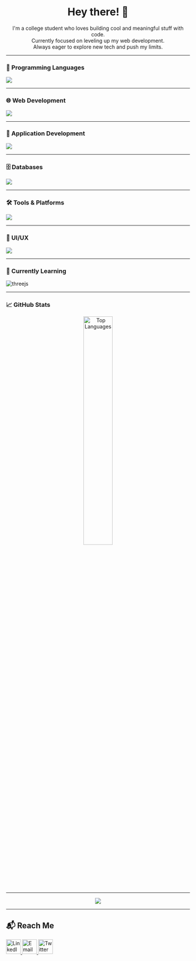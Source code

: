 <h1 align="center">
  Hey there! <span style="display:inline-block; animation: wave 2s infinite;">👋</span>
</h1>

<p align="left">
  <img src="https://komarev.com/ghpvc/?username=CK-InLoop&color=blue" alt="Profile views" style="display:none;" />
</p>

<p align="center">
I'm a college student who loves building cool and meaningful stuff with code.<br>
Currently focused on leveling up my web development.<br>
Always eager to explore new tech and push my limits.
</p>

---

### 🧠 Programming Languages
<p align="left">
  <img src="https://skillicons.dev/icons?i=js,cpp,python" />
</p>

---

### 🌐 Web Development
<p align="left">
  <img src="https://skillicons.dev/icons?i=react,nodejs,bootstrap,dotnet,php,html,tailwind" />
</p>

---

### 📱 Application Development
<p align="left">
  <img src="https://skillicons.dev/icons?i=flutter,dart" />
</p>

---

### 🗄️ Databases
<p align="left">
  <img src="https://skillicons.dev/icons?i=mongodb,firebase,mysql,postgres" />
</p>

---

### 🛠️ Tools & Platforms
<p align="left">
  <img src="https://skillicons.dev/icons?i=git,github,vscode,postman" />
</p>

---

### 🎨 UI/UX
<p align="left">
  <img src="https://skillicons.dev/icons?i=figma" />
</p>

---

### 🚧 Currently Learning
<p align="left">
  <img src="https://skillicons.dev/icons?i=threejs" alt="threejs" />
</p>

---

### 📈 GitHub Stats

<p align="center">
  <img src="https://github-readme-stats.vercel.app/api/top-langs/?username=CK-InLoop&layout=compact&theme=radical" alt="Top Languages" width="40%"/>
</p>

---

<p align="center">
  <img src="https://github-readme-activity-graph.vercel.app/graph?username=CK-InLoop&theme=react-dark&hide_border=true" />
</p>

---

## 📬 Reach Me

<p align="left">
  <a href="https://www.linkedin.com/in/chandni-k-71194125a/" target="_blank">
  <img src="https://cdn.jsdelivr.net/gh/devicons/devicon/icons/linkedin/linkedin-original.svg" alt="LinkedIn" width="40" height="40">
  </a> 
  <a href="mailto:ckakadiya1105@gmail.com" target="_blank">
    <img src="https://img.icons8.com/fluency/48/gmail-new.png" width="40" height="40" alt="Email" />
  </a>
  <a href="https://twitter.com/ckakadiya66" target="_blank">
  <img src="https://img.icons8.com/ios-filled/50/ffffff/x.png" width="40" alt="Twitter" />
</a>
</p>
